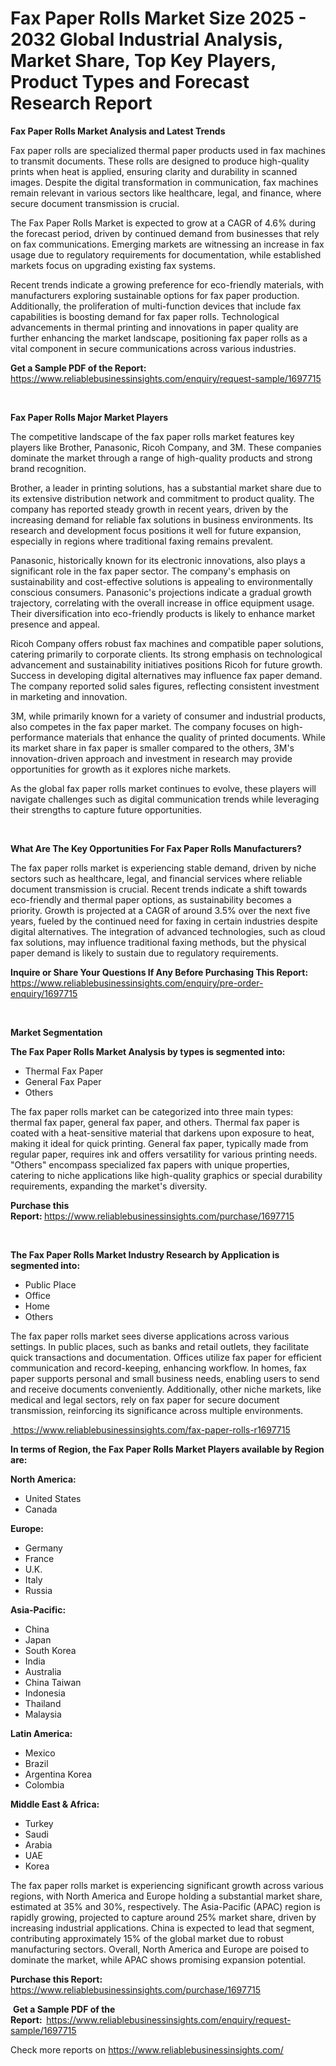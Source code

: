 <p><h1>Fax Paper Rolls Market Size 2025 - 2032 Global Industrial Analysis, Market Share, Top Key Players, Product Types and Forecast Research Report</h1></p><p><strong>Fax Paper Rolls Market Analysis and Latest Trends</strong></p>
<p><p>Fax paper rolls are specialized thermal paper products used in fax machines to transmit documents. These rolls are designed to produce high-quality prints when heat is applied, ensuring clarity and durability in scanned images. Despite the digital transformation in communication, fax machines remain relevant in various sectors like healthcare, legal, and finance, where secure document transmission is crucial. </p><p>The Fax Paper Rolls Market is expected to grow at a CAGR of 4.6% during the forecast period, driven by continued demand from businesses that rely on fax communications. Emerging markets are witnessing an increase in fax usage due to regulatory requirements for documentation, while established markets focus on upgrading existing fax systems. </p><p>Recent trends indicate a growing preference for eco-friendly materials, with manufacturers exploring sustainable options for fax paper production. Additionally, the proliferation of multi-function devices that include fax capabilities is boosting demand for fax paper rolls. Technological advancements in thermal printing and innovations in paper quality are further enhancing the market landscape, positioning fax paper rolls as a vital component in secure communications across various industries.</p></p>
<p><strong>Get a Sample PDF of the Report:&nbsp;</strong> <a href="https://www.reliablebusinessinsights.com/enquiry/request-sample/1697715?utm_campaign=2268&utm_medium=2&utm_source=Github&utm_content=ia&utm_term=24032025&utm_id=fax-paper-rolls">https://www.reliablebusinessinsights.com/enquiry/request-sample/1697715</a></p>
<p>&nbsp;</p>
<p><strong>Fax Paper Rolls Major Market Players</strong></p>
<p><p>The competitive landscape of the fax paper rolls market features key players like Brother, Panasonic, Ricoh Company, and 3M. These companies dominate the market through a range of high-quality products and strong brand recognition.</p><p>Brother, a leader in printing solutions, has a substantial market share due to its extensive distribution network and commitment to product quality. The company has reported steady growth in recent years, driven by the increasing demand for reliable fax solutions in business environments. Its research and development focus positions it well for future expansion, especially in regions where traditional faxing remains prevalent.</p><p>Panasonic, historically known for its electronic innovations, also plays a significant role in the fax paper sector. The company's emphasis on sustainability and cost-effective solutions is appealing to environmentally conscious consumers. Panasonic's projections indicate a gradual growth trajectory, correlating with the overall increase in office equipment usage. Their diversification into eco-friendly products is likely to enhance market presence and appeal.</p><p>Ricoh Company offers robust fax machines and compatible paper solutions, catering primarily to corporate clients. Its strong emphasis on technological advancement and sustainability initiatives positions Ricoh for future growth. Success in developing digital alternatives may influence fax paper demand. The company reported solid sales figures, reflecting consistent investment in marketing and innovation.</p><p>3M, while primarily known for a variety of consumer and industrial products, also competes in the fax paper market. The company focuses on high-performance materials that enhance the quality of printed documents. While its market share in fax paper is smaller compared to the others, 3M's innovation-driven approach and investment in research may provide opportunities for growth as it explores niche markets.</p><p>As the global fax paper rolls market continues to evolve, these players will navigate challenges such as digital communication trends while leveraging their strengths to capture future opportunities.</p></p>
<p>&nbsp;</p>
<p><strong>What Are The Key Opportunities For Fax Paper Rolls Manufacturers?</strong></p>
<p><p>The fax paper rolls market is experiencing stable demand, driven by niche sectors such as healthcare, legal, and financial services where reliable document transmission is crucial. Recent trends indicate a shift towards eco-friendly and thermal paper options, as sustainability becomes a priority. Growth is projected at a CAGR of around 3.5% over the next five years, fueled by the continued need for faxing in certain industries despite digital alternatives. The integration of advanced technologies, such as cloud fax solutions, may influence traditional faxing methods, but the physical paper demand is likely to sustain due to regulatory requirements.</p></p>
<p><strong>Inquire or Share Your Questions If Any Before Purchasing This Report:</strong> <a href="https://www.reliablebusinessinsights.com/enquiry/pre-order-enquiry/1697715?utm_campaign=2268&utm_medium=2&utm_source=Github&utm_content=ia&utm_term=24032025&utm_id=fax-paper-rolls">https://www.reliablebusinessinsights.com/enquiry/pre-order-enquiry/1697715</a></p>
<p>&nbsp;</p>
<p><strong>Market Segmentation</strong></p>
<p><strong>The Fax Paper Rolls Market Analysis by types is segmented into:</strong></p>
<p><ul><li>Thermal Fax Paper</li><li>General Fax Paper</li><li>Others</li></ul></p>
<p><p>The fax paper rolls market can be categorized into three main types: thermal fax paper, general fax paper, and others. Thermal fax paper is coated with a heat-sensitive material that darkens upon exposure to heat, making it ideal for quick printing. General fax paper, typically made from regular paper, requires ink and offers versatility for various printing needs. "Others" encompass specialized fax papers with unique properties, catering to niche applications like high-quality graphics or special durability requirements, expanding the market's diversity.</p></p>
<p><strong>Purchase this Report:&nbsp;</strong><a href="https://www.reliablebusinessinsights.com/purchase/1697715?utm_campaign=2268&utm_medium=2&utm_source=Github&utm_content=ia&utm_term=24032025&utm_id=fax-paper-rolls">https://www.reliablebusinessinsights.com/purchase/1697715</a></p>
<p>&nbsp;</p>
<p><strong>The Fax Paper Rolls Market Industry Research by Application is segmented into:</strong></p>
<p><ul><li>Public Place</li><li>Office</li><li>Home</li><li>Others</li></ul></p>
<p><p>The fax paper rolls market sees diverse applications across various settings. In public places, such as banks and retail outlets, they facilitate quick transactions and documentation. Offices utilize fax paper for efficient communication and record-keeping, enhancing workflow. In homes, fax paper supports personal and small business needs, enabling users to send and receive documents conveniently. Additionally, other niche markets, like medical and legal sectors, rely on fax paper for secure document transmission, reinforcing its significance across multiple environments.</p></p>
<p><a href="https://www.reliablebusinessinsights.com/fax-paper-rolls-r1697715?utm_campaign=2268&utm_medium=2&utm_source=Github&utm_content=ia&utm_term=24032025&utm_id=fax-paper-rolls">&nbsp;https://www.reliablebusinessinsights.com/fax-paper-rolls-r1697715</a></p>
<p><strong>In terms of Region, the Fax Paper Rolls Market Players available by Region are:</strong></p>
<p>
    <p> <strong> North America: </strong>
        <ul>
            <li>United States</li>
            <li>Canada</li>
        </ul>
        </p> 
    <p> <strong> Europe: </strong>
        <ul>
            <li>Germany</li>
            <li>France</li>
            <li>U.K.</li>
            <li>Italy</li>
            <li>Russia</li>
        </ul>
        </p> 
    <p> <strong> Asia-Pacific: </strong>
        <ul>
            <li>China</li>
            <li>Japan</li>
            <li>South Korea</li>
            <li>India</li>
            <li>Australia</li>
            <li>China Taiwan</li>
            <li>Indonesia</li>
            <li>Thailand</li>
            <li>Malaysia</li>
        </ul>
        </p> 
    <p> <strong> Latin America: </strong>
        <ul>
            <li>Mexico</li>
            <li>Brazil</li>
            <li>Argentina Korea</li>
            <li>Colombia</li>
        </ul>
        </p> 
    <p> <strong> Middle East & Africa: </strong>
        <ul>
            <li>Turkey</li>
            <li>Saudi</li>
            <li>Arabia</li>
            <li>UAE</li>
            <li>Korea</li>
        </ul>
    </p>
    </p>
<p><p>The fax paper rolls market is experiencing significant growth across various regions, with North America and Europe holding a substantial market share, estimated at 35% and 30%, respectively. The Asia-Pacific (APAC) region is rapidly growing, projected to capture around 25% market share, driven by increasing industrial applications. China is expected to lead that segment, contributing approximately 15% of the global market due to robust manufacturing sectors. Overall, North America and Europe are poised to dominate the market, while APAC shows promising expansion potential.</p></p>
<p><strong>Purchase this Report: </strong><a href="https://www.reliablebusinessinsights.com/purchase/1697715?utm_campaign=2268&utm_medium=2&utm_source=Github&utm_content=ia&utm_term=24032025&utm_id=fax-paper-rolls">https://www.reliablebusinessinsights.com/purchase/1697715</a></p>
<p>&nbsp;<strong>Get a Sample PDF of the Report:&nbsp;&nbsp;</strong><a href="https://www.reliablebusinessinsights.com/enquiry/request-sample/1697715?utm_campaign=2268&utm_medium=2&utm_source=Github&utm_content=ia&utm_term=24032025&utm_id=fax-paper-rolls">https://www.reliablebusinessinsights.com/enquiry/request-sample/1697715</a></p>
<p><strong></strong></p>
<p>Check more reports on <a href="https://www.reliablebusinessinsights.com/?utm_campaign=2268&utm_medium=2&utm_source=Github&utm_content=ia&utm_term=24032025&utm_id=fax-paper-rolls">https://www.reliablebusinessinsights.com/</a></p>
